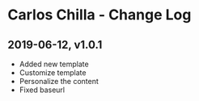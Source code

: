 # Carlos Chilla - Change Log

## 2019-06-12, v1.0.1
- Added new template
- Customize template
- Personalize the content
- Fixed baseurl
